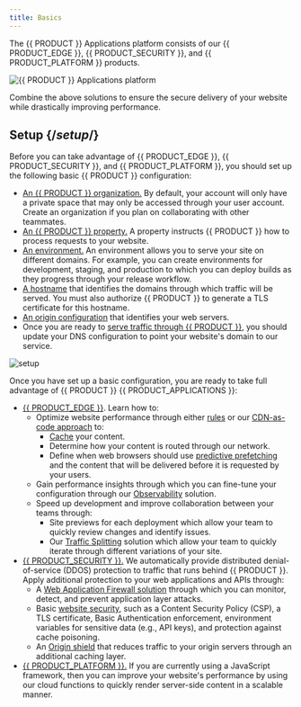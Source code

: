 ```yaml
---
title: Basics
---
```


The {{ PRODUCT }} Applications platform consists of our {{ PRODUCT_EDGE }}, {{ PRODUCT_SECURITY }}, and {{ PRODUCT_PLATFORM }} products.

![{{ PRODUCT }} Applications platform](/images/v7/basics/applications.png)

Combine the above solutions to ensure the secure delivery of your website while drastically improving performance.

## Setup {/*setup*/}

Before you can take advantage of {{ PRODUCT_EDGE }}, {{ PRODUCT_SECURITY }}, and {{ PRODUCT_PLATFORM }}, you should set up the following basic {{ PRODUCT }} configuration:

-   [An {{ PRODUCT }} organization.](/applications/basics/collaboration) By default, your account will only have a private space that may only be accessed through your user account. Create an organization if you plan on collaborating with other teammates.
-   [An {{ PRODUCT }} property.](/applications/getting_started#create-property) A property instructs {{ PRODUCT }} how to process requests to your website.
-   [An environment.](/applications/basics/environments) An environment allows you to serve your site on different domains. For example, you can create environments for development, staging, and production to which you can deploy builds as they progress through your release workflow.
-   [A hostname](/applications/basics/hostnames) that identifies the domains through which traffic will be served. You must also authorize {{ PRODUCT }} to generate a TLS certificate for this hostname.
-   [An origin configuration](/applications/basics/origins) that identifies your web servers.
-   Once you are ready to [serve traffic through {{ PRODUCT }}](/applications/basics/serving_traffic), you should update your DNS configuration to point your website's domain to our service.

![setup](/images/v7/basics/setup-overview.png)

Once you have set up a basic configuration, you are ready to take full advantage of {{ PRODUCT }} {{ PRODUCT_APPLICATIONS }}:

-   [{{ PRODUCT_EDGE }}](/applications/performance). Learn how to:
    -   Optimize website performance through either [rules](/applications/performance/rules) or our [CDN-as-code approach](/applications/performance/cdn_as_code) to:
        -   [Cache](/applications/performance/getting_started#configure-caching) your content.
        -   Determine how your content is routed through our network.
        -   Define when web browsers should use [predictive prefetching](/applications/performance/prefetching) and the content that will be delivered before it is requested by your users.
    -   Gain performance insights through which you can fine-tune your configuration through our [Observability](/applications/performance/observability) solution.
    -   Speed up development and improve collaboration between your teams through:
	    -   Site previews for each deployment which allow your team to quickly review changes and identify issues.
	    -   Our [Traffic Splitting](/applications/performance/traffic_splitting) solution which allow your team to quickly iterate through different variations of your site.
-   [{{ PRODUCT_SECURITY }}.](/applications/security) We automatically provide distributed denial-of-service (DDOS) protection to traffic that runs behind {{ PRODUCT }}. Apply additional protection to your web applications and APIs through:
    -   A [Web Application Firewall solution](/applications/security/waf) through which you can monitor, detect, and prevent application layer attacks.
	-   Basic [website security](/applications/security/edgejs_security), such as a Content Security Policy (CSP), a TLS certificate, Basic Authentication enforcement, environment variables for sensitive data (e.g., API keys), and protection against cache poisoning.
	-   An [Origin shield](/applications/security/origin_shield) that reduces traffic to your origin servers through an additional caching layer.
-   [{{ PRODUCT_PLATFORM }}.](/applications/sites_frameworks/getting_started) If you are currently using a JavaScript framework, then you can improve your website's performance by using our cloud functions to quickly render server-side content in a scalable manner.
